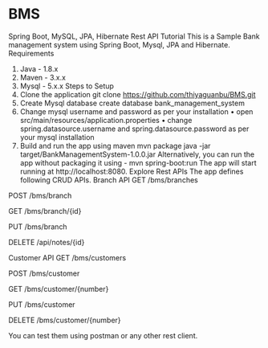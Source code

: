 # BMS

Spring Boot, MySQL, JPA, Hibernate Rest API Tutorial
This is a Sample Bank management system using Spring Boot, Mysql, JPA and Hibernate.
Requirements
1.	Java - 1.8.x
2.	Maven - 3.x.x
3.	Mysql - 5.x.x
Steps to Setup
1. Clone the application
git clone https://github.com/thiyaguanbu/BMS.git
2. Create Mysql database
create database bank_management_system
3. Change mysql username and password as per your installation
•	open src/main/resources/application.properties
•	change spring.datasource.username and spring.datasource.password as per your mysql installation
4. Build and run the app using maven
mvn package
java -jar target/BankManagementSystem-1.0.0.jar
Alternatively, you can run the app without packaging it using -
mvn spring-boot:run
The app will start running at http://localhost:8080.
Explore Rest APIs
The app defines following CRUD APIs.
Branch API
GET /bms/branches

POST /bms/branch

GET /bms/branch/{id}

PUT /bms/branch

DELETE /api/notes/{id}

Customer API
GET /bms/customers

POST /bms/customer

GET /bms/customer/{number}

PUT /bms/customer

DELETE /bms/customer/{number}

You can test them using postman or any other rest client.

